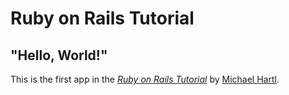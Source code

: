# Ruby on Rails Tutorial

## "Hello, World!"

This is the first app in the [*Ruby on Rails Tutorial*](https://www.railstutorial.org/) by [Michael Hartl](https://www.michaelhartl.com/).


